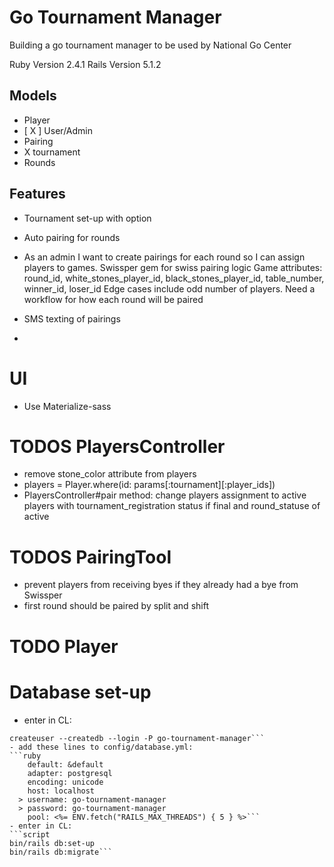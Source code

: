 # Go Tournament Manager

Building a go tournament manager to be used by National Go Center

Ruby Version 2.4.1
Rails Version 5.1.2

## Models
- Player
- [ X ] User/Admin
- Pairing
- X tournament
- Rounds

## Features
- Tournament set-up with option
- Auto pairing for rounds
- As an admin I want to create pairings for each round so I can assign players to games.
Swissper gem for swiss pairing logic
Game attributes: round_id, white_stones_player_id, black_stones_player_id, table_number, winner_id, loser_id
Edge cases include odd number of players.
Need a workflow for how each round will be paired

- SMS texting of pairings
-

# UI
- Use Materialize-sass

# TODOS PlayersController
- remove stone_color attribute from players
- players = Player.where(id: params[:tournament][:player_ids])
- PlayersController#pair method: change players assignment to active players with tournament_registration status if final and round_statuse of active

# TODOS PairingTool
- prevent players from receiving byes if they already had a bye from Swissper
- first round should be paired by split and shift

# TODO Player

# Database set-up
-  enter in CL:
```script
createuser --createdb --login -P go-tournament-manager```
- add these lines to config/database.yml:
```ruby
    default: &default
    adapter: postgresql
    encoding: unicode
    host: localhost
  > username: go-tournament-manager
  > password: go-tournament-manager
    pool: <%= ENV.fetch("RAILS_MAX_THREADS") { 5 } %>```
- enter in CL:
```script
bin/rails db:set-up
bin/rails db:migrate```
